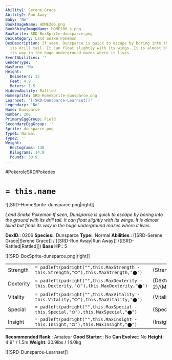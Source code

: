 ```yaml
---
Ability1: Serene Grace
Ability2: Run Away
Baby: 'No'
BookImageName: HOME206.png
BookShinyImageName: HOME206_s.png
BoxSprite: SRD-BoxSprite-dunsparce.png
DexCategory: Land Snake Pokemon
DexDescription: If seen, Dunsparce is quick to escape by boring into the ground with
  its drill tail. It can float slightly with its wings. It is almost blind but finds
  its way in the huge underground mazes where it lives.
EventAbilities: ''
GenderType: ''
HasForm: 'No'
Height:
  Deimeters: 15
  Feet: 4.9
  Meters: 1.5
HiddenAbility: Rattled
HomeSprite: SRD-HomeSprite-dunsparce.png
Learnset: '[[SRD-Dunsparce-Learnset]]'
Legendary: 'No'
Name: Dunsparce
Number: 206
PrimaryEggGroup: Field
SecondaryEggGroup: ''
Sprite: dunsparce.png
Type1: Normal
Type2: ''
Weight:
  Hectograms: 140
  Kilograms: 14.0
  Pounds: 30.9
---
```


#PokeroleSRD/Pokedex

# `= this.name`

![[SRD-HomeSprite-dunsparce.png|right]]

*Land Snake Pokemon*
*If seen, Dunsparce is quick to escape by boring into the ground with its drill tail. It can float slightly with its wings. It is almost blind but finds its way in the huge underground mazes where it lives.*

**DexID**:: 0206
**Species**:: Dunsparce
**Type**:: Normal
**Abilities**:: [[SRD-Serene Grace|Serene Grace]] / [[SRD-Run Away|Run Away]] ([[SRD-Rattled|Rattled]])
**Base HP**:: 5

![[SRD-BoxSprite-dunsparce.png|right]]

|           |                                                                                        |                                          |
| --------- | -------------------------------------------------------------------------------------- | ---------------------------------------- |
| Strength  | `= padleft(padright("",this.MaxStrength - this.Strength,"⭘"),this.MaxStrength,"⬤")`    | (Strength::2)/(MaxStrength::5)   |
| Dexterity | `= padleft(padright("",this.MaxDexterity - this.Dexterity,"⭘"),this.MaxDexterity,"⬤")` | (Dexterity:: 2)/(MaxDexterity::4) |
| Vitality  | `= padleft(padright("",this.MaxVitality - this.Vitality,"⭘"),this.MaxVitality,"⬤")`    | (Vitality::2)/(MaxVitality::5)   |
| Special   | `= padleft(padright("",this.MaxSpecial - this.Special,"⭘"),this.MaxSpecial,"⬤")`       | (Special::2)/(MaxSpecial::4)     |
| Insight   | `= padleft(padright("",this.MaxInsight - this.Insight,"⭘"),this.MaxInsight,"⬤")`       | (Insight::2)/(MaxInsight::4)     |

**Recommended Rank**:: Amateur
**Good Starter**:: No
**Can Evolve**:: No
**Height**: 4'9" / 1.5m
**Weight**: 30.9lbs / 14.0kg

![[SRD-Dunsparce-Learnset]]
